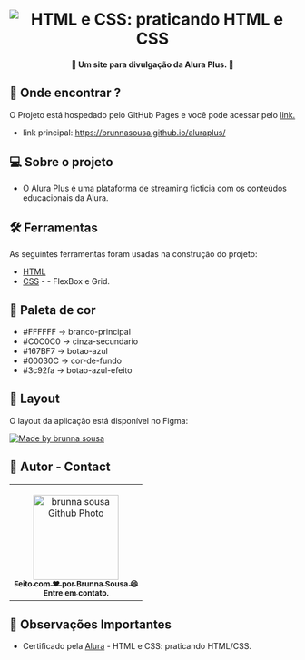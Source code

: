 <h1 align="center">
    <img title="banner-readme" src="https://imgur.com/nKUf7MK.png" alt="HTML e CSS: praticando HTML e CSS" />
</h1>

<h4 align="center"> 
	👾 Um site para divulgação da Alura Plus. 👾
</h4>

## 🤖 Onde encontrar ?

<p>O Projeto está hospedado pelo GitHub Pages e você pode acessar pelo <a href="https://brunnasousa.github.io/aluraplus/" target="_blank" rel="external">link.</a> </p>

- link principal: https://brunnasousa.github.io/aluraplus/

## 💻 Sobre o projeto

- O Alura Plus é uma plataforma de streaming ficticia com os conteúdos educacionais da Alura.

## 🛠 Ferramentas

As seguintes ferramentas foram usadas na construção do projeto:

-   [HTML](https://developer.mozilla.org/pt-BR/docs/Web/HTML)
-   [CSS](https://developer.mozilla.org/pt-BR/docs/Web/CSS) - - FlexBox e Grid.

## 🎨 Paleta de cor

- #FFFFFF -> branco-principal
- #C0C0C0 -> cinza-secundario
- #167BF7 -> botao-azul
- #00030C -> cor-de-fundo
- #3c92fa -> botao-azul-efeito

## 📖 Layout

O layout da aplicação está disponível no Figma:

<a href="https://www.figma.com/file/Nd9BdaIg5CuTJ13qMZMAwJ/Alura-Plus---Layout-(Copy)">
  <img alt="Made by brunna sousa" src="https://img.shields.io/badge/Acessar%20Layout%20-Figma-%2304D361">
</a>


## 📝 Autor - Contact

<table>
  <tr>
    <td align="center">
      <p> </p>
      <a href="https://www.linkedin.com/in/brunna-sousa">
        <img src="https://avatars.githubusercontent.com/brunnasousa" width="150px;" alt="brunna sousa Github Photo"/><br>
        <sub> 
          <b>Feito com ❤️ por Brunna Sousa 😄</b><br>
          <b>Entre em contato. <a href=https://www.linkedin.com/in/brunna-sousa/" target="_blank" rel="external"></a> </b>
        </sub>
      </a>
    </td>
  </tr>
</table>

## 👀 Observações Importantes

* Certificado pela [Alura](https://cursos.alura.com.br/user/brunnad68/course/html-css-praticando-html-css/certificate) - HTML e CSS: praticando HTML/CSS.